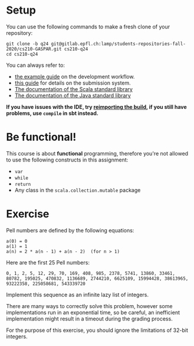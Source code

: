 # Setup

You can use the following commands to make a fresh clone of your repository:

```
git clone -b q24 git@gitlab.epfl.ch:lamp/students-repositories-fall-2020/cs210-GASPAR.git cs210-q24
cd cs210-q24
```

You can always refer to:
  * [the example guide](https://gitlab.epfl.ch/lamp/cs210/blob/master/labs/example-lab.md) on the development workflow.
  * [this guide](https://gitlab.epfl.ch/lamp/cs210/blob/master/labs/grading-and-submission.md) for details on the submission system.
  * [The documentation of the Scala standard library](https://www.scala-lang.org/files/archive/api/2.13.3)
  * [The documentation of the Java standard
    library](https://docs.oracle.com/en/java/javase/15/docs/api/index.html)

**If you have issues with the IDE, try [reimporting the build](https://gitlab.epfl.ch/lamp/cs210/-/blob/master/labs/example-lab.md#ide-features-like-type-on-hover-or-go-to-definition-do-not-work), if you still have problems, use `compile` in sbt instead.**

# Be functional!

This course is about **functional** programming, therefore you're not allowed to use the following
constructs in this assignment:
- `var`
- `while`
- `return`
- Any class in the `scala.collection.mutable` package

# Exercise

Pell numbers are defined by the following equations:

```
a(0) = 0
a(1) = 1
a(n) = 2 * a(n - 1) + a(n - 2)  (for n > 1)
```

Here are the first 25 Pell numbers:

```
0, 1, 2, 5, 12, 29, 70, 169, 408, 985, 2378, 5741, 13860, 33461, 80782, 195025, 470832, 1136689, 2744210, 6625109, 15994428, 38613965, 93222358, 225058681, 543339720
```

Implement this sequence as an infinite lazy list of integers.

There are many ways to correctly solve this problem, however some implementations run in an exponential time, so be careful, an inefficient implementation might result in a timeout during the grading process.

For the purpose of this exercise, you should ignore the limitations of 32-bit integers.
